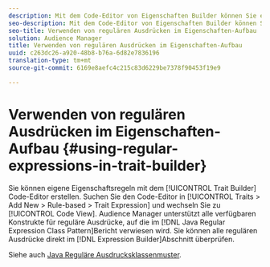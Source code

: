 ```yaml
---
description: Mit dem Code-Editor von Eigenschaften Builder können Sie eigene Eigenschaftsregeln erstellen. Suchen Sie den Code-Editor unter Eigenschaften > Neu hinzufügen > Regelbasiert > Eigenschaftsausdruck und wechseln Sie zur Codeansicht. Audience Manager unterstützt alle verfügbaren Konstrukte für reguläre Ausdrücke, auf die im Java-Klassenmuster für reguläre Ausdrücke verwiesen wird. Sie können alle regulären Ausdrücke direkt im Ausdrucksaufbau überprüfen.
seo-description: Mit dem Code-Editor von Eigenschaften Builder können Sie eigene Eigenschaftsregeln erstellen. Suchen Sie den Code-Editor unter Eigenschaften > Neu hinzufügen > Regelbasiert > Eigenschaftsausdruck und wechseln Sie zur Codeansicht. Audience Manager unterstützt alle verfügbaren Konstrukte für reguläre Ausdrücke, auf die im Java-Klassenmuster für reguläre Ausdrücke verwiesen wird. Sie können alle regulären Ausdrücke direkt im Ausdrucksaufbau überprüfen.
seo-title: Verwenden von regulären Ausdrücken im Eigenschaften-Aufbau
solution: Audience Manager
title: Verwenden von regulären Ausdrücken im Eigenschaften-Aufbau
uuid: c263dc26-a920-48b8-b76a-6d82e7836196
translation-type: tm+mt
source-git-commit: 6169e8aefc4c215c83d6229be7378f90453f19e9

---
```



# Verwenden von regulären Ausdrücken im Eigenschaften-Aufbau {#using-regular-expressions-in-trait-builder}

Sie können eigene Eigenschaftsregeln mit dem [!UICONTROL Trait Builder] Code-Editor erstellen. Suchen Sie den Code-Editor in [!UICONTROL Traits > Add New > Rule-based > Trait Expression] und wechseln Sie zu [!UICONTROL Code View]. Audience Manager unterstützt alle verfügbaren Konstrukte für reguläre Ausdrücke, auf die im [!DNL Java Regular Expression Class Pattern]Bericht verwiesen wird. Sie können alle regulären Ausdrücke direkt im [!DNL Expression Builder]Abschnitt überprüfen.

Siehe auch [Java Reguläre Ausdrucksklassenmuster](https://docs.oracle.com/javase/7/docs/api/java/util/regex/Pattern.html).